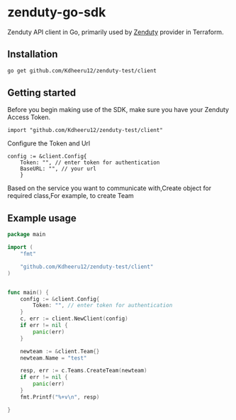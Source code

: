 # zenduty-go-sdk
 Zenduty API client in Go, primarily used by [Zenduty](https://github.com/Kdheeru12/terraform-zenduty) provider in Terraform.
 
 ## Installation
```bash
go get github.com/Kdheeru12/zenduty-test/client
```


## Getting started
Before you begin making use of the SDK, make sure you have your Zenduty Access Token.

```
import "github.com/Kdheeru12/zenduty-test/client"
```
Configure the Token and Url

```
config := &client.Config{
	Token: "", // enter token for authentication
	BaseURL: "", // your url 
	}
```
Based on the service you want to communicate with,Create object for required class,For example, to create Team



## Example usage
```go
package main

import (
	"fmt"

	"github.com/Kdheeru12/zenduty-test/client"
)


func main() {
	config := &client.Config{
		Token: "", // enter token for authentication
	}
	c, err := client.NewClient(config)
	if err != nil {
		panic(err)
	}

	newteam := &client.Team{}
	newteam.Name = "test"

	resp, err := c.Teams.CreateTeam(newteam)
	if err != nil {
		panic(err)
	}
	fmt.Printf("%+v\n", resp)

}


```

